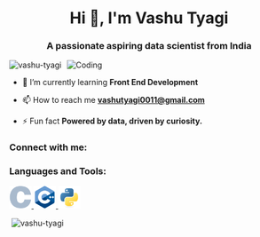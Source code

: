 <h1 align="center">Hi 👋, I'm Vashu Tyagi</h1>
<h3 align="center">A passionate aspiring data scientist from India</h3>

<img align="right" alt="Coding" width="400"
    src="https://user-images.githubusercontent.com/55389276/140866485-8fb1c876-9a8f-4d6a-98dc-08c4981eaf70.gif">
<p align="left"> <img
        src="https://komarev.com/ghpvc/?username=vashu-tyagi&label=Profile%20views&color=0e75b6&style=flat"
        alt="vashu-tyagi" /> </p>

- 🌱 I’m currently learning **Front End Development**

- 📫 How to reach me **vashutyagi0011@gmail.com**

- ⚡ Fun fact **Powered by data, driven by curiosity.**

<h3 align="left">Connect with me:</h3>
<p align="left">
</p>

<h3 align="left">Languages and Tools:</h3>
<p align="left"> <a href="https://www.cprogramming.com/" target="_blank" rel="noreferrer"> <img
            src="https://raw.githubusercontent.com/devicons/devicon/master/icons/c/c-original.svg" alt="c" width="40"
            height="40" /> </a> <a href="https://www.w3schools.com/cpp/" target="_blank" rel="noreferrer"> <img
            src="https://raw.githubusercontent.com/devicons/devicon/master/icons/cplusplus/cplusplus-original.svg"
            alt="cplusplus" width="40" height="40" /> </a> <a href="https://www.python.org" target="_blank"
        rel="noreferrer"> <img
            src="https://raw.githubusercontent.com/devicons/devicon/master/icons/python/python-original.svg"
            alt="python" width="40" height="40" /> </a> </p>

<p>&nbsp;<img align="center"
        src="https://github-readme-stats.vercel.app/api?username=vashu-tyagi&show_icons=true&locale=en"
        alt="vashu-tyagi" /></p>
